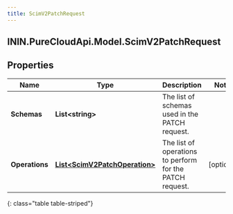 ```yaml
---
title: ScimV2PatchRequest
---
```

## ININ.PureCloudApi.Model.ScimV2PatchRequest

## Properties

|Name | Type | Description | Notes|
|------------ | ------------- | ------------- | -------------|
| **Schemas** | **List&lt;string&gt;** | The list of schemas used in the PATCH request. | |
| **Operations** | [**List&lt;ScimV2PatchOperation&gt;**](ScimV2PatchOperation.html) | The list of operations to perform for the PATCH request. | [optional] |
{: class="table table-striped"}



